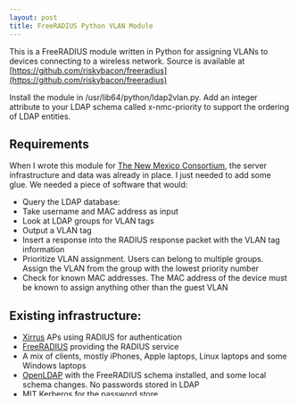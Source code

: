 ```yaml
---
layout: post
title: FreeRADIUS Python VLAN Module
---
```


This is a FreeRADIUS module written in Python for assigning VLANs to devices connecting to a wireless network. Source is available at [https://github.com/riskybacon/freeradius](https://github.com/riskybacon/freeradius)

Install the module in /usr/lib64/python/ldap2vlan.py. Add an integer attribute to your LDAP schema called x-nmc-priority to support the ordering of LDAP entities.

## Requirements

When I wrote this module for [The New Mexico Consortium](http://newmexicoconsortium.org), the server infrastructure and data was already in place. I just needed to add some glue. We needed a piece of software that would:

* Query the LDAP database:
 * Take username and MAC address as input
 * Look at LDAP groups for VLAN tags
 * Output a VLAN tag
* Insert a response into the RADIUS response packet with the VLAN tag information
* Prioritize VLAN assignment. Users can belong to multiple groups. Assign the VLAN from the group with the lowest priority number
* Check for known MAC addresses. The MAC address of the device must be known to assign anything other than the guest VLAN

## Existing infrastructure:

 * [Xirrus](http://www.xirrus.com/) APs using RADIUS for authentication
 * [FreeRADIUS](http://freeradius.org) providing the RADIUS service
 * A mix of clients, mostly iPhones, Apple laptops, Linux laptops and some Windows laptops
 * [OpenLDAP](http://www.openldap.org/OpenLDAP) with the FreeRADIUS schema installed, and some local schema changes. No passwords stored in LDAP
 * [MIT Kerberos](http://web.mit.edu/kerberos) for the password store
 * The arcfour-hmac:normal hash stored in our Kerberos DB for Windows client support
 * [Kerberos Challenge Response Authentication Protocol](http://http://www.spock.org/kcrap/) for Windows client support

Versions:

* CentOS 6.5
* FreeRadius 2.1.12 + kcrap patch
* OpenLDAP 2.4.23
* Kerberos 1.6.1

## Implementation

I decided to use the FreeRADIUS module system. The documentation raises more questions than it answers. Luckily, the FreeRADIUS source code is nicely organized and readable. The section I needed to hook into is post-auth.

Steps to set up:

* Add an LDAP attribute to set a group's priority
* Install the Python module that takes a user ID and MAC address and returns a VLAN tag
* Configure FreeRADIUS to use the Python module

The last two steps are what were interesting to me. The FreeRADIUS search path isn't discussed, and the input to the module isn't described and the required output isn't documented.

## FreeRADIUS Python VLAN Module

The keys to making the module work are:

* Placing the module in the right location
* Returning an appropriate tuple in the post_auth function
* Configuring FreeRADIUS to use the module

The host I was using runs CentOS 6.5 and Python 2.6. The right location for the module turned out to be /usr/lib64/python2.6/ldap2vlan.py. I'm sure there are other places that would also work.

Returning an appropriate tuple is not documented. The post-auth function needs to return a 3-tuple with the following elements:

1. A 1-tuple containing the constant radiusd.RLM_MODULE_UPDATED,
2. An n-tuple of 2-tuples
3. (‘Post-Auth-Type’, ‘python’)

The second tuple contains the key-value pairs are inserted into the RADIUS response packet. For example, an entire response might look like:

{% highlight bash %}
(radiusd.RLM_MODULE_UPDATED, 
( ('Tunnel-Private-Group-Id', 92),
  ('Tunnel-Type', 'VLAN'),
  ('Tunnel-Medium-Type', 'IEEE-802')
),
('Post-Auth-Type', 'python')
{% endhighlight %}

I wanted other members of the team to be able to troubleshoot problems with RADIUS, LDAP and VLAN assignment, so I added some troubleshooting to the module. I did this by also making the module callable from the commandline. Examples:

To show the VLAN that will be assigned to a user / mac address pair:
{% highlight bash %}
ldap2vlan username mac-address
{% endhighlight %}

To show the VLAN-enabled groups that a user belongs to:
{% highlight bash %}
ldap2vlan username
{% endhighlight %}

Show all groups in LDAP that provide VLAN information, sorted:
{% highlight bash %}
ldap2vlan
{% endhighlight %}

## FreeRADIUS configuration

In <strong> /etc/raddb/modules/python</strong>:
{% highlight bash %}
python {
	mod_instantiate = "ldap2vlan"
	func_instantiate = "instantiate"

	mod_post_auth = "ldap2vlan"
	func_post_auth = "post_auth"

	mod_detach = "ldap2vlan"
	func_detach = "detach"
}
{% endhighlight %}

In */etc/raddb/sites-available/default*, change the post-auth section to be:

{% highlight bash %}
post-auth {
	python
}
{% endhighlight %}

Put the following into */usr/lib64/python2.6/site-packages/radiusd.py*

{% highlight bash %}
#
# Definitions for RADIUS programs
#
# Copyright 2002 Miguel A.L. Paraz <mparaz@mparaz.com>
#
# This should only be used when testing modules.
# Inside freeradius, the 'radiusd' Python module is created by the C module
# and the definitions are automatically created.
#
# $Id$

# from modules.h

RLM_MODULE_REJECT = 0
RLM_MODULE_FAIL = 1
RLM_MODULE_OK = 2
RLM_MODULE_HANDLED = 3
RLM_MODULE_INVALID = 4
RLM_MODULE_USERLOCK = 5
RLM_MODULE_NOTFOUND = 6
RLM_MODULE_NOOP = 7     
RLM_MODULE_UPDATED = 8
RLM_MODULE_NUMCODES = 9


# from radiusd.h
L_DBG = 1
L_AUTH = 2
L_INFO = 3
L_ERR = 4
L_PROXY = 5
L_CONS = 128


# log function
def radlog(level, msg):
    import sys
    sys.stdout.write(msg + 'n')

    level = level
{% endhighlight %}

A better file is supposed to be generated when FreeRADIUS is built. This doesn't happen, but I found that the test file works fine.
